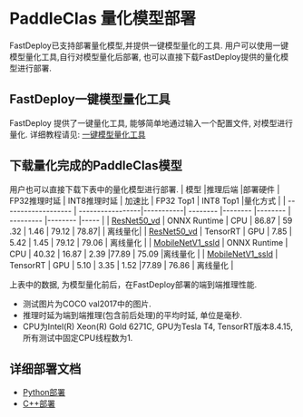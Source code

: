 # PaddleClas 量化模型部署
FastDeploy已支持部署量化模型,并提供一键模型量化的工具.
用户可以使用一键模型量化工具,自行对模型量化后部署, 也可以直接下载FastDeploy提供的量化模型进行部署.

## FastDeploy一键模型量化工具
FastDeploy 提供了一键量化工具, 能够简单地通过输入一个配置文件, 对模型进行量化.
详细教程请见: [一键模型量化工具](../../../../../tools/quantization/)

## 下载量化完成的PaddleClas模型
用户也可以直接下载下表中的量化模型进行部署.
| 模型                 |推理后端            |部署硬件    | FP32推理时延    | INT8推理时延  | 加速比    | FP32 Top1 | INT8 Top1 |量化方式   |
| ------------------- | -----------------|-----------|  --------     |--------      |--------      | --------- |-------- |----- |
| [ResNet50_vd](https://bj.bcebos.com/paddlehub/fastdeploy/resnet50_vd_ptq.tar)            | ONNX Runtime         |    CPU    |  86.87        |  59 .32     |      1.46         | 79.12  | 78.87|  | 离线量化|
| [ResNet50_vd](https://bj.bcebos.com/paddlehub/fastdeploy/resnet50_vd_ptq.tar)            | TensorRT         |    GPU    |  7.85        |  5.42      |      1.45         | 79.12  | 79.06 | 离线量化 |
| [MobileNetV1_ssld](https://bj.bcebos.com/paddlehub/fastdeploy/mobilenetv1_ssld_ptq.tar)             | ONNX Runtime |    CPU    |      40.32   |   16.87     |      2.39         |77.89 | 75.09 |离线量化 |
| [MobileNetV1_ssld](https://bj.bcebos.com/paddlehub/fastdeploy/mobilenetv1_ssld_ptq.tar)             | TensorRT  |    GPU    |      5.10   |   3.35     |      1.52         |77.89 | 76.86 | 离线量化 |

上表中的数据, 为模型量化前后，在FastDeploy部署的端到端推理性能.
- 测试图片为COCO val2017中的图片.
- 推理时延为端到端推理(包含前后处理)的平均时延, 单位是毫秒.
- CPU为Intel(R) Xeon(R) Gold 6271C, GPU为Tesla T4, TensorRT版本8.4.15, 所有测试中固定CPU线程数为1.

## 详细部署文档

- [Python部署](python)
- [C++部署](cpp)
